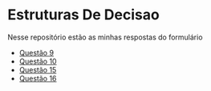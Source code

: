 # Estruturas De Decisao
Nesse repositório estão as minhas respostas do formulário

* [Questão 9](https://github.com/AmandaBSilva/EstruturasDeDecisao/blob/main/ano_votar.py)
* [Questão 10](https://github.com/AmandaBSilva/EstruturasDeDecisao/blob/main/altura.py)
* [Questão 15](https://github.com/AmandaBSilva/EstruturasDeDecisao/blob/main/maior_n.py)
* [Questão 16](https://github.com/AmandaBSilva/EstruturasDeDecisao/blob/main/triangulo.py)
